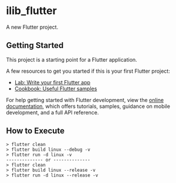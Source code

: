 # ilib_flutter

A new Flutter project.

## Getting Started

This project is a starting point for a Flutter application.

A few resources to get you started if this is your first Flutter project:

- [Lab: Write your first Flutter app](https://docs.flutter.dev/get-started/codelab)
- [Cookbook: Useful Flutter samples](https://docs.flutter.dev/cookbook)

For help getting started with Flutter development, view the
[online documentation](https://docs.flutter.dev/), which offers tutorials,
samples, guidance on mobile development, and a full API reference.


## How to Execute
~~~
> flutter clean
> flutter build linux --debug -v
> flutter run -d linux -v
-------------- or --------------
> flutter clean
> flutter build linux --release -v
> flutter run -d linux --release -v
~~~
